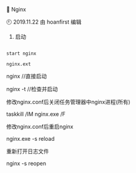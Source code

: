 🐾 Nginx

🕘 2019.11.22 由 hoanfirst 编辑

1. 启动

```

start nginx

nginx.ext

```


nginx //直接启动

nginx -t //检查并启动



修改nginx.conf后关闭任务管理器中nginx进程(所有)

taskkill /IM  nginx.exe  /F



修改nginx.conf后重启nginx

nginx.exe -s reload



重新打开日志文件

nginx -s reopen









